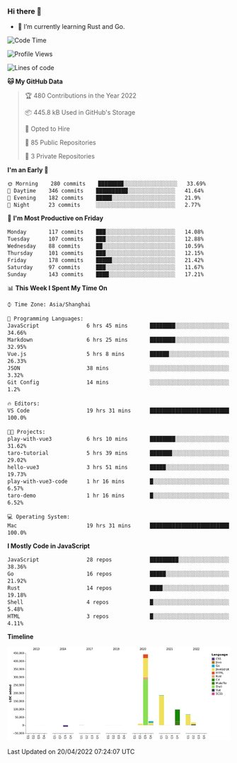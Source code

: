### Hi there 👋

- 🌱 I’m currently learning Rust and Go.

<!--START_SECTION:waka-->
![Code Time](http://img.shields.io/badge/Code%20Time-338%20hrs%2022%20mins-blue)

![Profile Views](http://img.shields.io/badge/Profile%20Views-6-blue)

![Lines of code](https://img.shields.io/badge/From%20Hello%20World%20I%27ve%20Written-844%20Thousand%20lines%20of%20code-blue)

**🐱 My GitHub Data** 

> 🏆 480 Contributions in the Year 2022
 > 
> 📦 445.8 kB Used in GitHub's Storage 
 > 
> 💼 Opted to Hire
 > 
> 📜 85 Public Repositories 
 > 
> 🔑 3 Private Repositories  
 > 
**I'm an Early 🐤** 

```text
🌞 Morning    280 commits    ████████░░░░░░░░░░░░░░░░░   33.69% 
🌆 Daytime    346 commits    ██████████░░░░░░░░░░░░░░░   41.64% 
🌃 Evening    182 commits    █████░░░░░░░░░░░░░░░░░░░░   21.9% 
🌙 Night      23 commits     ░░░░░░░░░░░░░░░░░░░░░░░░░   2.77%

```
📅 **I'm Most Productive on Friday** 

```text
Monday       117 commits    ███░░░░░░░░░░░░░░░░░░░░░░   14.08% 
Tuesday      107 commits    ███░░░░░░░░░░░░░░░░░░░░░░   12.88% 
Wednesday    88 commits     ██░░░░░░░░░░░░░░░░░░░░░░░   10.59% 
Thursday     101 commits    ███░░░░░░░░░░░░░░░░░░░░░░   12.15% 
Friday       178 commits    █████░░░░░░░░░░░░░░░░░░░░   21.42% 
Saturday     97 commits     ███░░░░░░░░░░░░░░░░░░░░░░   11.67% 
Sunday       143 commits    ████░░░░░░░░░░░░░░░░░░░░░   17.21%

```


📊 **This Week I Spent My Time On** 

```text
⌚︎ Time Zone: Asia/Shanghai

💬 Programming Languages: 
JavaScript               6 hrs 45 mins       ████████░░░░░░░░░░░░░░░░░   34.66% 
Markdown                 6 hrs 25 mins       ████████░░░░░░░░░░░░░░░░░   32.95% 
Vue.js                   5 hrs 8 mins        ██████░░░░░░░░░░░░░░░░░░░   26.33% 
JSON                     38 mins             ░░░░░░░░░░░░░░░░░░░░░░░░░   3.32% 
Git Config               14 mins             ░░░░░░░░░░░░░░░░░░░░░░░░░   1.2%

🔥 Editors: 
VS Code                  19 hrs 31 mins      █████████████████████████   100.0%

🐱‍💻 Projects: 
play-with-vue3           6 hrs 10 mins       ████████░░░░░░░░░░░░░░░░░   31.62% 
taro-tutorial            5 hrs 39 mins       ███████░░░░░░░░░░░░░░░░░░   29.02% 
hello-vue3               3 hrs 51 mins       █████░░░░░░░░░░░░░░░░░░░░   19.73% 
play-with-vue3-code      1 hr 16 mins        █░░░░░░░░░░░░░░░░░░░░░░░░   6.57% 
taro-demo                1 hr 16 mins        █░░░░░░░░░░░░░░░░░░░░░░░░   6.52%

💻 Operating System: 
Mac                      19 hrs 31 mins      █████████████████████████   100.0%

```

**I Mostly Code in JavaScript** 

```text
JavaScript               28 repos            █████████░░░░░░░░░░░░░░░░   38.36% 
Go                       16 repos            █████░░░░░░░░░░░░░░░░░░░░   21.92% 
Rust                     14 repos            ████░░░░░░░░░░░░░░░░░░░░░   19.18% 
Shell                    4 repos             █░░░░░░░░░░░░░░░░░░░░░░░░   5.48% 
HTML                     3 repos             █░░░░░░░░░░░░░░░░░░░░░░░░   4.11%

```


**Timeline**

![Chart not found](https://raw.githubusercontent.com/elton/elton/main/charts/bar_graph.png) 


 Last Updated on 20/04/2022 07:24:07 UTC
<!--END_SECTION:waka-->

<!--
**elton/elton** is a ✨ _special_ ✨ repository because its `README.md` (this file) appears on your GitHub profile.

Here are some ideas to get you started:

- 🔭 I’m currently working on ...
- 🌱 I’m currently learning ...
- 👯 I’m looking to collaborate on ...
- 🤔 I’m looking for help with ...
- 💬 Ask me about ...
- 📫 How to reach me: ...
- 😄 Pronouns: ...
- ⚡ Fun fact: ...
-->
